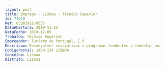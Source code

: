 ```yaml
--- 
layout: post
title: Emprego - Lisboa - Técnico Superior
Id: 71919
Ref: OE201911/0535
DataAbertura: 2019-11-22
DataFecho: 2019-12-09
Trabalho: Técnico Superior
Empregador: Turismo de Portugal, I.P.
Descricao: Desenvolver iniciativas e programas tendentes a fomentar uma cultura de empreendedorismo e inovação no setor do turismo Gerir projetos de empreendedorismo e inovação, nomeadamente  acompanhamento de projetos e mentoria.Analisar e acompanhar candidaturas a apoios financeiros apresentadas por promotores nas áreas da inovação, gestão dos destinos e capacitação do tecido empresarial Monitorizar novas tendências e tecnologias, startups e projetos inovadores e nas empresas já estabelecidas no setor do turismo Colaborar na operacionalização da atividade do NEST – Centro de Inovação do Turismo 
CodigoPostal: 1050-124 LISBOA
Concelho: Lisboa
Distrito: Lisboa
--- 
```

